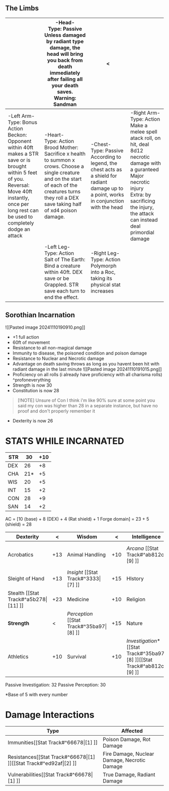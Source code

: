 ## The Limbs

|                                                                                                                                                                                                                            | -Head-  <br>Type: Passive  <br>Unless damaged by radiant type damage, the head will bring you back from death immediately after failing all your death saves.  <br>Warning: Sandman                                | <                                                                                                                                                    |                                                                                                                                                                                                                                 |
| -------------------------------------------------------------------------------------------------------------------------------------------------------------------------------------------------------------------------- | ------------------------------------------------------------------------------------------------------------------------------------------------------------------------------------------------------------------ | ---------------------------------------------------------------------------------------------------------------------------------------------------- | ------------------------------------------------------------------------------------------------------------------------------------------------------------------------------------------------------------------------------- |
| -Left Arm-  <br>Type: Bonus Action  <br>Beckon: Opponent within 40ft makes a STR save or is brought within 5 feet of you.  <br>Reversal: Move 40ft instantly, once per long rest can be used to completely dodge an attack | -Heart-  <br>Type: Action  <br>Brood Mother: Sacrifice x health to summon x crows. Choose a single creature and on the start of each of the creatures turns they roll a DEX save taking half of xd4 poison damage. | -Chest-  <br>Type: Passive  <br>According to legend, the chest acts as a shield for radiant damage up to a point, works in conjunction with the head | -Right Arm-  <br>Type: Action  <br>Make a melee spell atack roll, on hit, deal 8d12 necrotic damage with a guranteed Major necrotic injury  <br>Extra: by sacrificing the injury, the attack can instead deal primordial damage |
|                                                                                                                                                                                                                            | -Left Leg-  <br>Type: Action  <br>Salt of The Earth: Bind a creature within 40ft. DEX save or be Grappled. STR save each turn to end the effect.                                                                   | -Right Leg-  <br>Type: Action  <br>Polymorph into a Roc, taking its physical stat increases                                                          |                                                                                                                                                                                                                                 |

## Sorothian Incarnation
![[Pasted image 20241110190910.png]]
- +1 full action
- 60ft of movement
- Resistance to all non-magical damage
- Immunity to disease, the poisoned condition and poison damage
- Resistance to Nuclear and Necrotic damage
- Advantage on death saving throws as long as you havent been hit with radiant damage in the last minute
![[Pasted image 20241110191015.png]]
- Proficiency on all rolls (i already have proficiency with all charisma rolls) ^profoneverything
- Strength is now 30
- Constitution is now 28

> [!NOTE] Unsure of Con
> I think i'm like 90% sure at some point you said my con was higher than 28 in a separate instance, but have no proof and don't properly remember it

- Dexterity is now 26

# STATS WHILE INCARNATED

| STR | 30  | +10 |
| --- | --- | --- |
| DEX | 26  | +8  |
| CHA | 21* | +5  |
| WIS | 20  | +5  |
| INT | 15  | +2  |
| CON | 28  | +9  |
| SAN | 14  | +2  |
AC = \[10 (base) + 8 (DEX) + 4 (Rat shield) + 1 Forge domain] =  23 + 5 (shield) = 28

| Dexterity                             | <   | Wisdom                                    | <   | Intelligence                                                                | <   | Charisma                              | <   |
| ------------------------------------- | --- | ----------------------------------------- | --- | --------------------------------------------------------------------------- | --- | ------------------------------------- | --- |
| Acrobatics                            | +13 | Animal Handling                           | +10 | *Arcana* [[Stat Track#^ab812c\|[9] ]]                                       | +12 | Persuasion [[Stat Track#^3333\|[7] ]] | +10 |
| Sleight of Hand                       | +13 | *Insight* [[Stat Track#^3333\|[7] ]]      | +15 | HIstory                                                                     | +7  | Deception                             | +10 |
| Stealth [[Stat Track#^a5b278\|[11] ]] | +23 | Medicine                                  | +10 | Religion                                                                    | +7  | Intimidation                          | +10 |
| **Strength**                          | <   | *Perception* [[Stat Track#^35ba97\|[8] ]] | +15 | Nature                                                                      | +7  | Performance                           | +10 |
| Athletics                             | +10 | Survival                                  | +10 | *Investigation*\*  [[Stat Track#^35ba97\|[8] ]][[Stat Track#^ab812c\|[9] ]] | +17 | ^                                     | ^   |
Passive Investigation: 32
Passive Perception: 30

\*Base of 5 with every number

# Damage Interactions 

| Type                                                               | Affected                                     |
| ------------------------------------------------------------------ | -------------------------------------------- |
| Immunities[[Stat Track#^66678\|[1] ]]                              | Poison Damage, Rot Damage                    |
| Resistances[[Stat Track#^66678\|[1] ]][[Stat Track#^ed92af\|[2] ]] | Fire Damage, Nuclear Damage, Necrotic Damage |
| Vulnerabilities[[Stat Track#^66678\|[1] ]]                         | True Damage, Radiant Damage                  |